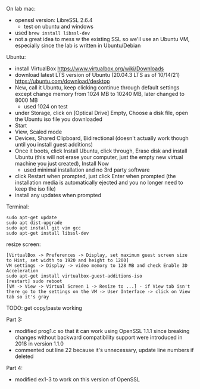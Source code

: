 On lab mac:
- openssl version: LibreSSL 2.6.4
    - test on ubuntu and windows
- used ```brew install libssl-dev```
- not a great idea to mess w the existing SSL so we'll use an Ubuntu VM, especially since the lab is written in Ubuntu/Debian

Ubuntu:
- install VirtualBox https://www.virtualbox.org/wiki/Downloads
- download latest LTS version of Ubuntu (20.04.3 LTS as of 10/14/21) https://ubuntu.com/download/desktop
- New, call it Ubuntu, keep clicking continue through default settings except change memory from 1024 MB to 10240 MB, later changed to 8000 MB 
    * used 1024 on test
- under Storage, click on [Optical Drive] Empty, Choose a disk file, open the Ubuntu iso file you downloaded
- Start
- View, Scaled mode
- Devices, Shared Clipboard, Bidirectional (doesn't actually work though until you install guest additions)
- Once it boots, click Install Ubuntu, click through, Erase disk and install Ubuntu (this will not erase your computer, just the empty new virtual machine you just created), Install Now
    * used minimal installation and no 3rd party software 
- click Restart when prompted, just click Enter when prompted (the installation media is automatically ejected and you no longer need to keep the iso file)
- install any updates when prompted

Terminal:
```console
sudo apt-get update
sudo apt dist-upgrade
sudo apt install git vim gcc
sudo apt-get install libssl-dev
```
<!-- added `mkdir lab1` and `cd lab1` before using openssl

```
$ openssl enc -e -aes-128-cbc -k "This's my key" -in plaintext.txt -out ciphertext.bin
*** WARNING : deprecated key derivation used.
Using -iter or -pbkdf2 would be better.
```

```
installed vim with sudo apt install vim
i to start writing
esc, :w to save
:wq to save and quit
had to install gcc
``` -->

<!-- set up git with SSH (can't sign in w user/pass anymore):
https://docs.github.com/en/authentication/keeping-your-account-and-data-secure/creating-a-personal-access-token
```
ssh-keygen -t rsa -b 4096 -C "your_email@example.com"
[hit enter 3x to use default location and empty passphrase]
eval "$(ssh-agent -s)"
ssh-add ~/.ssh/id_rsa
cat ~/.ssh/id_rsa.pub
[copy/paste into SSH keys in github profile settings]
```
//TODO: add commands for cloning repo/creating your own using this as starting point -->

resize screen:
```
[VirtualBox -> Preferences -> Display, set maximum guest screen size to Hint, set width to 1920 and height to 1200]
VM settings -> Display -> video memory to 128 MB and check Enable 3D Acceleration
sudo apt-get install virtualbox-guest-additions-iso
[restart] sudo reboot
[VM -> View -> Virtual Screen 1 -> Resize to ...] - if View tab isn't there go to the settings on the VM -> User Interface -> click on View tab so it's gray
```
TODO: get copy/paste working

Part 3:
- modified prog1.c so that it can work using OpenSSL 1.1.1 since breaking changes without backward compatibility support were introduced in 2018 in version 1.1.0
- commented out line 22 because it's unnecessary, update line numbers if deleted

Part 4:
- modified ex1-3 to work on this version of OpenSSL
